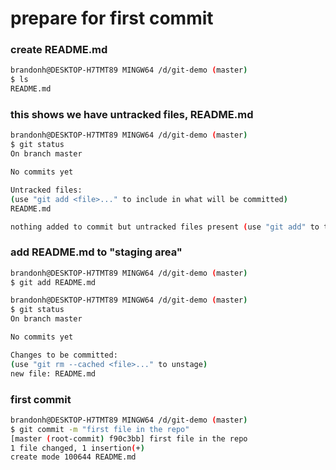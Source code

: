 # prepare for first commit
### create README.md
```bash
brandonh@DESKTOP-H7TMT89 MINGW64 /d/git-demo (master)
$ ls
README.md
```
### this shows we have untracked files, README.md
```bash
brandonh@DESKTOP-H7TMT89 MINGW64 /d/git-demo (master)
$ git status
On branch master

No commits yet

Untracked files:
(use "git add <file>..." to include in what will be committed)
README.md

nothing added to commit but untracked files present (use "git add" to track)
```
### add README.md to "staging area"
```bash
brandonh@DESKTOP-H7TMT89 MINGW64 /d/git-demo (master)
$ git add README.md

brandonh@DESKTOP-H7TMT89 MINGW64 /d/git-demo (master)
$ git status
On branch master

No commits yet

Changes to be committed:
(use "git rm --cached <file>..." to unstage)
new file: README.md
```
### first commit
```bash
brandonh@DESKTOP-H7TMT89 MINGW64 /d/git-demo (master)
$ git commit -m "first file in the repo"
[master (root-commit) f90c3bb] first file in the repo
1 file changed, 1 insertion(+)
create mode 100644 README.md
```